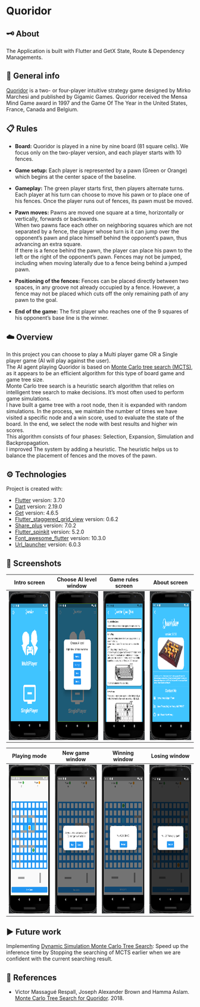 # Quoridor

## :old_key: About

The Application is built with Flutter and GetX State, Route & Dependency Managements.

## :pencil: General info

[Quoridor](https://en.wikipedia.org/wiki/Quoridor) is a two- or four-player intuitive strategy game 
designed by Mirko Marchesi and published by Gigamic Games. 
Quoridor received the Mensa Mind Game award in 1997 and the Game Of The Year in the United States, 
France, Canada and Belgium.

## :clipboard: Rules

- **Board:** Quoridor is played in a nine by nine board (81 square cells). 
We focus only on the two-player version, and each player starts with 10 fences.

- **Game setup:** Each player is represented by a pawn (Green or Orange) 
which begins at the center space of the baseline.

- **Gameplay:** The green player starts first, then players alternate turns.<br />
Each player at his turn can choose to move his pawn or to place one of his fences. 
Once the player runs out of fences, its pawn must be moved.

- **Pawn moves:** Pawns are moved one square at a time, horizontally or vertically, 
forwards or backwards.<br /> 
When two pawns face each other on neighboring squares which are 
not separated by a fence, the player whose turn is it can jump over the opponent’s
pawn and place himself behind the opponent’s pawn, thus advancing an extra square.<br /> 
If there is a fence behind the pawn, the player can place his pawn to the left
or the right of the opponent’s pawn. Fences may not be jumped, 
including when moving laterally due to a fence being behind a jumped pawn.

- **Positioning of the fences:** Fences can be placed directly between two spaces, in
any groove not already occupied by a fence. 
However, a fence may not be placed which cuts off the only remaining path of any pawn to the goal.

- **End of the game:** The first player who reaches one of the 9 squares of his 
opponent’s base line is the winner.

## :cloud: Overview

In this project you can choose to play a Multi player game OR 
a Single player game (AI will play against the user). <br />
The AI agent playing Quoridor is based on [Monte Carlo tree search (MCTS)](https://en.wikipedia.org/wiki/Monte_Carlo_tree_search),
as it appears to be an efficient algorithm for this type of board game and
game tree size.<br />
Monte Carlo tree search is a heuristic search algorithm that relies on intelligent tree search to make decisions. 
It’s most often used to perform game simulations.<br />
I have built a game tree with a root node, then it is expanded with random simulations. 
In the process, we maintain the number of times we have visited a specific
node and a win score, used to evaluate the state of the board. 
In the end, we select the node with best results and higher win scores.<br />
This algorithm consists of four phases: Selection, Expansion, Simulation and Backpropagation.<br />
I improved The system by adding a heuristic. The heuristic helps
us to balance the placement of fences and the moves of the pawn.

## :gear: Technologies

Project is created with:

- [Flutter](https://flutter.dev/) version: 3.7.0
- [Dart](https://dart.dev/) version: 2.19.0
- [Get](https://pub.dev/packages/get) version: 4.6.5
- [Flutter_staggered_grid_view](https://pub.dev/packages/flutter_staggered_grid_view) version: 0.6.2
- [Share_plus](https://pub.dev/packages/share_plus) version: 7.0.2
- [Flutter_spinkit](https://pub.dev/packages/flutter_spinkit) version: 5.2.0
- [Font_awesome_flutter](https://pub.dev/packages/font_awesome_flutter) version: 10.3.0
- [Url_launcher](https://pub.dev/packages/url_launcher) version: 6.0.3

## :camera_flash: Screenshots

| Intro screen                                                              | Choose AI level window                                                       | Game rules screen                                                       | About screen                                                                 |
|---------------------------------------------------------------------------|------------------------------------------------------------------------------|-------------------------------------------------------------------------|------------------------------------------------------------------------------|
| <img src="images/screen_shots/intro_screen.png" width="200" height="400"> | <img src="images/screen_shots/choose_ai_level.png" width="200" height="400"> | <img src="images/screen_shots/game_rules.png" width="200" height="400"> | <img src="images/screen_shots/about_me_screen.png" width="200" height="400"> |

| Playing mode                                                              | New game window                                                              | Winning window                                                              | Losing window                                                              |
|---------------------------------------------------------------------------|------------------------------------------------------------------------------|-----------------------------------------------------------------------------|----------------------------------------------------------------------------|
| <img src="images/screen_shots/playing_mode.png" width="200" height="400"> | <img src="images/screen_shots/new_game_window.png" width="200" height="400"> | <img src="images/screen_shots/winning_window.png" width="200" height="400"> | <img src="images/screen_shots/losing_window.png" width="200" height="400"> |

## :arrow_forward: Future work

Implementing [Dynamic Simulation Monte Carlo Tree Search](https://www.researchgate.net/publication/363389532_Learning_to_Stop_Dynamic_Simulation_Monte-Carlo_Tree_Search?_sg=PdR1-zyl9XwOyKhfiwXGoJbWyYHbAhqqCp11vSkJe_FkOjY8TsucMj-U5tUCPUJ8_q1gBvtLxxDF8-Q&_tp=eyJjb250ZXh0Ijp7ImZpcnN0UGFnZSI6InB1YmxpY2F0aW9uIiwicGFnZSI6Il9kaXJlY3QifX0): Speed up the inference time 
by Stopping the searching of MCTS earlier when we are confident with the 
current searching result.

## :open_book: References

- Victor Massagué Respall, Joseph Alexander Brown and Hamma Aslam. 
[Monte Carlo Tree Search for Quoridor](https://www.researchgate.net/publication/327679826_Monte_Carlo_Tree_Search_for_Quoridor). 2018.